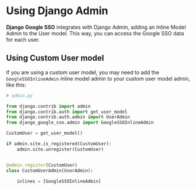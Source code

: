 # Using Django Admin

**Django Google SSO** integrates with Django Admin, adding an Inline Model Admin to the User model. This way, you can
access the Google SSO data for each user.

## Using Custom User model

If you are using a custom user model, you may need to add the `GoogleSSOInlineAdmin` inline model admin to your custom user model admin, like this:

```python
# admin.py

from django.contrib import admin
from django.contrib.auth import get_user_model
from django.contrib.auth.admin import UserAdmin
from django_google_sso.admin import GoogleSSOInlineAdmin

CustomUser = get_user_model()

if admin.site.is_registered(CustomUser):
    admin.site.unregister(CustomUser)


@admin.register(CustomUser)
class CustomUserAdmin(UserAdmin):

    inlines = [GoogleSSOInlineAdmin]
```
